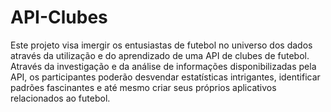 # API-Clubes

Este projeto visa imergir os entusiastas de futebol no universo dos dados através da utilização e do aprendizado de uma API de clubes de futebol. Através da investigação e da análise de informações disponibilizadas pela API, os participantes poderão desvendar estatísticas intrigantes, identificar padrões fascinantes e até mesmo criar seus próprios aplicativos relacionados ao futebol.
